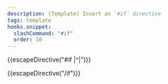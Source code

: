 ```yaml
---
description: (Template) Insert an `#if` directive
tags: template
hooks.snippet:
  slashCommand: "#if"
  order: 10
---
```

{{escapeDirective("#if |^|")}}

{{escapeDirective("/if")}}